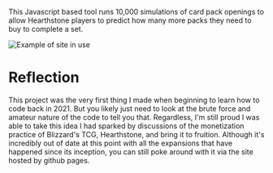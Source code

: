 This Javascript based tool runs 10,000 simulations of card pack openings to allow Hearthstone players to predict how many more packs they need to buy to complete a set.

![Example of site in use](./hearthsimSite.jpeg)

# Reflection
This project was the very first thing I made when beginning to learn how to code back in 2021. But you likely just need to look at the brute force and amateur nature of the code to tell you that. Regardless, I'm still proud I was able to take this idea I had sparked by discussions of the monetization practice of Blizzard's TCG, Hearthstone, and bring it to fruition. Although it's incredibly out of date at this point with all the expansions that have happened since its inception, you can still poke around with it via the site hosted by github pages.
